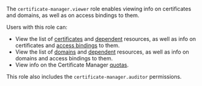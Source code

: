 The `certificate-manager.viewer` role enables viewing info on certificates and domains, as well as on access bindings to them.

Users with this role can:
* View the list of [certificates](../../certificate-manager/concepts/index.md/#types) and [dependent](../../certificate-manager/concepts/services.md) resources, as well as info on certificates and [access bindings](../../iam/concepts/access-control/index.md#access-bindings) to them.
* View the list of [domains](../../certificate-manager/concepts/domains/index.md) and [dependent](../../certificate-manager/concepts/domains/services.md) resources, as well as info on domains and access bindings to them.
* View info on the Certificate Manager [quotas](../../certificate-manager/concepts/limits.md#certificate-manager-quotas).

This role also includes the `certificate-manager.auditor` permissions.